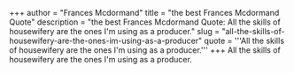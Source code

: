 +++
author = "Frances Mcdormand"
title = "the best Frances Mcdormand Quote"
description = "the best Frances Mcdormand Quote: All the skills of housewifery are the ones I'm using as a producer."
slug = "all-the-skills-of-housewifery-are-the-ones-im-using-as-a-producer"
quote = '''All the skills of housewifery are the ones I'm using as a producer.'''
+++
All the skills of housewifery are the ones I'm using as a producer.
